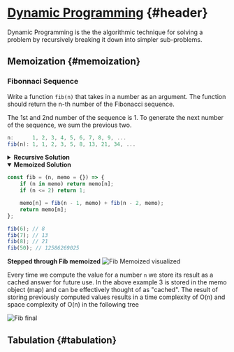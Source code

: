 # [Dynamic Programming][dynamic programming] {#header}

Dynamic Programming is the the algorithmic technique for solving a problem by recursively breaking it
down into simpler sub-problems.

## Memoization {#memoization}

### Fibonnaci Sequence

Write a function `fib(n)` that takes in a number as an argument. The function should return the n-th number of the Fibonacci sequence.

The 1st and 2nd number of the sequence is 1. To generate the next number of the sequence, we sum the previous two.

```js
n:      1, 2, 3, 4, 5, 6, 7, 8, 9, ...
fib(n): 1, 1, 2, 3, 5, 8, 13, 21, 34, ...
```

<details>
<summary><b>Recursive Solution</b></summary>

```js
const fib = () => {
	if (n <= 2) return 1;
	return fib(n - 1) + fib(n - 2);
};

fib(6); // 8
fib(7); // 13
fib(8); // 21
fib(50); // (This takes forever under current implementation)
```

This solution is particularly slow O(2^n^) as demonstrated visually in the tree below. Recursively, you can see that there are many repeating computations of trees that we may have already previously calculated:
![Fibonnaci Recursive Solution in Tree Form](https://personal-website-v2-topaz.vercel.app/RecursiveTree.PNG)

<details>
<summary><b>Proof of Time/Space complexity</b></summary>
<br><b>1 Recursive Call</b>

```js
const dib = (n) => {
	if (n <= 1) return;
	dib(n - 1);
};
```

This recursive function decrements n every call, and goes until it hits 1 or 0. It can be said to have O(n) time and space complexity (function calls added to the stack count as space) as shown in the diagram below.

![dib](https://personal-website-v2-topaz.vercel.app/dib.PNG)

<br><b>2 Recursive Calls</b>

```js
const dib2 = (n) => {
	if (n <= 1) return;
	dib2(n - 1);
	dib2(n - 1);
};
```

The following algorithm calls itself twice every function call. And can be modeled as O(2^n^) in the following tree below:
![dib2 time complexity](https://personal-website-v2-topaz.vercel.app/dib2Time.PNG)

As you can see, it calls it self twice every iteration roughly `n` times. As for space complexity, the stack actually pops the base case off the tree, and replaces the popped funciton with a new one. It only ever calls the height of the tree, as function calls are not compounded on the stack:
![dib2 space complexity](https://personal-website-v2-topaz.vercel.app/dib2Space.PNG)

```js
if (dib === "O(2^n)"
    lib === "O(2^n/2)")
        fib = "Somewhere between them"
```

</details>
</details>

<details open>
<summary><b>Memoized Solution</b></summary>

```js
const fib = (n, memo = {}) => {
	if (n in memo) return memo[n];
	if (n <= 2) return 1;

	memo[n] = fib(n - 1, memo) + fib(n - 2, memo);
	return memo[n];
};

fib(6); // 8
fib(7); // 13
fib(8); // 21
fib(50); // 12586269025
```

<b>Stepped through Fib memoized</b>
![Fib Memoized visualized](https://personal-website-v2-topaz.vercel.app/fibMemoizedExplained.PNG)

Every time we compute the value for a number `n` we store its result as a cached answer for future use. In the above example 3 is stored in the memo object (map) and can be effectively thought of as "cached". The result of storing previously computed values results in a time complexity of O(n) and space complexity of O(n) in the following tree

![Fib final](https://personal-website-v2-topaz.vercel.app/fibMemoizedTimeComplexity.PNG)

</details>

## Tabulation {#tabulation}

<!-- External Links  -->

[dynamic programming]: https://www.youtube.com/watch?v=oBt53YbR9Kk

<!-- Internal Links -->
